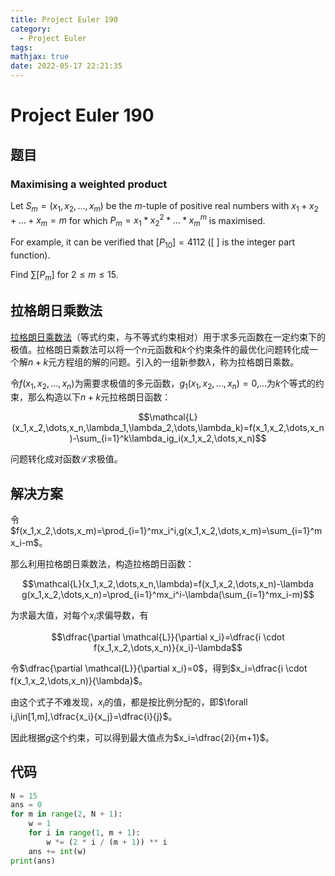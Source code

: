 ```yaml
---
title: Project Euler 190
category:
  - Project Euler
tags:
mathjax: true
date: 2022-05-17 22:21:35
---
```


<escape><!-- more --></escape>

# Project Euler 190

## 题目

### Maximising a weighted product

Let $S_m = (x_1, x_2, \dots , x_m)$ be the $m$-tuple of positive real numbers with $x_1 + x_2 + \dots + x_m = m$ for which $P_m = x_1 *x_2^2* \dots * x_m^m$ is maximised.

For example, it can be verified that $[P_{10}] = 4112$ ([ ] is the integer part function).

Find $\sum[P_m]$ for $2 \le m \le 15$.

## 拉格朗日乘数法

[拉格朗日乘数法](https://en.wikipedia.org/wiki/Lagrange_multiplier)（等式约束，与不等式约束相对）用于求多元函数在一定约束下的极值。拉格朗日乘数法可以将一个$n$元函数和$k$个约束条件的最优化问题转化成一个解$n+k$元方程组的解的问题。引入的一组新参数$\lambda$，称为拉格朗日乘数。

令$f(x_1,x_2,\dots,x_n)$为需要求极值的多元函数，$g_1(x_1,x_2,\dots,x_n)=0$,$\dots$为$k$个等式的约束，那么构造以下$n+k$元拉格朗日函数：

$$\mathcal{L}(x_1,x_2,\dots,x_n,\lambda_1,\lambda_2,\dots,\lambda_k)=f(x_1,x_2,\dots,x_n)-\sum_{i=1}^k\lambda_ig_i(x_1,x_2,\dots,x_n)$$

问题转化成对函数$\mathcal{L}$求极值。

## 解决方案

令$f(x_1,x_2,\dots,x_m)=\prod_{i=1}^mx_i^i,g(x_1,x_2,\dots,x_m)=\sum_{i=1}^mx_i-m$。

那么利用拉格朗日乘数法，构造拉格朗日函数：

$$\mathcal{L}(x_1,x_2,\dots,x_n,\lambda)=f(x_1,x_2,\dots,x_n)-\lambda g(x_1,x_2,\dots,x_n)=\prod_{i=1}^mx_i^i-\lambda(\sum_{i=1}^mx_i-m)$$

为求最大值，对每个$x_i$求偏导数，有

$$\dfrac{\partial \mathcal{L}}{\partial x_i}=\dfrac{i \cdot f(x_1,x_2,\dots,x_n)}{x_i}-\lambda$$

令$\dfrac{\partial \mathcal{L}}{\partial x_i}=0$，得到$x_i=\dfrac{i \cdot f(x_1,x_2,\dots,x_n)}{\lambda}$。

由这个式子不难发现，$x_i$的值，都是按比例分配的，即$\forall i,j\in[1,m],\dfrac{x_i}{x_j}=\dfrac{i}{j}$。

因此根据$g$这个约束，可以得到最大值点为$x_i=\dfrac{2i}{m+1}$。

## 代码

```py
N = 15
ans = 0
for m in range(2, N + 1):
    w = 1
    for i in range(1, m + 1):
        w *= (2 * i / (m + 1)) ** i
    ans += int(w)
print(ans)

```